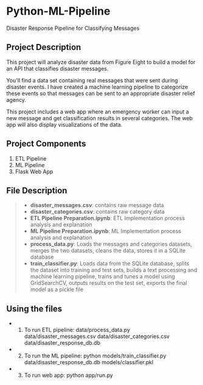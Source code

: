 # Python-ML-Pipeline
Disaster Response Pipeline for Classifying Messages

## Project Description
This project will analyze disaster data from Figure Eight to build a model for an API that classifies disaster messages. <br>

You'll find a data set containing real messages that were sent during disaster events. I have created a machine learning pipeline to categorize these events so that  messages can be sent to an appropriate disaster relief agency. <br>

This project includes a web app where an emergency worker can input a new message and get classification results in several categories. The web app will also display visualizations of the data. <br>

## Project Components
1. ETL Pipeline
2. ML Pipeline
3. Flask Web App

## File Description
> * **disaster_messages.csv**: contains raw message data<br>
> * **disaster_categories.csv**: contains raw category data<br>
> * **ETL Pipeline Preparation.ipynb**: ETL Implementation process analysis and explanation
> * **ML Pipeline Preparation.ipynb**: ML Implementation process analysis and explanation
> * **process_data.py**: Loads the messages and categories datasets, merges the two datasets, cleans the data, stores it in a SQLite database <br>
> * **train_classifier.py**: Loads data from the SQLite database, splits the dataset into training and test sets, builds a text processing and machine learning pipeline, trains and tunes a model using GridSearchCV, outputs results on the test set, exports the final model as a pickle file <br>

## Using the files

* 1. To run ETL pipeline: data/process_data.py data/disaster_messages.csv data/disaster_categories.csv data/disaster_response_db.db
* 2. To run the ML pipeline: python models/train_classifier.py data/disaster_response_db.db models/classifier.pkl
* 3. To run web app: python app/run.py
